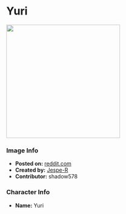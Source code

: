 # Yuri

<img src="https://raw.githubusercontent.com/shadow578/Project-Padoru/master/Padoru/U_Jespe-R/ddlc-yuri.png" height="300">

### Image Info
* **Posted on:**     [reddit.com](https://www.reddit.com/r/Padoru/comments/gngffc/daily_padoru_141_yuri_ddlc/)
* **Created by:**    [Jespe-R](https://github.com/shadow578/Project-Padoru/blob/master/table-of-contents/creators/JespeR.md)
* **Contributor:**   shadow578

### Character Info
* **Name:**   Yuri


